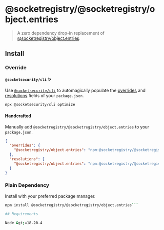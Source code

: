 # @socketregistry/@socketregistry/object.entries

> A zero dependency drop-in replacement of
> [@socketregistry/object.entries](https://www.npmjs.com/package/@socketregistry/object.entries).

## Install

### Override

#### `@socketsecurity/cli` :sparkles:

Use [`@socketsecurity/cli`](https://www.npmjs.com/package/@socketsecurity/cli)
to automagically populate the
[overrides](https://docs.npmjs.com/cli/v9/configuring-npm/package-json#overrides)
and [resolutions](https://yarnpkg.com/configuration/manifest#resolutions) fields
of your `package.json`.

```sh
npx @socketsecurity/cli optimize
```

#### Handcrafted

Manually add `@socketregistry/@socketregistry/object.entries` to your
`package.json`.

```json
{
  "overrides": {
    "@socketregistry/object.entries": "npm:@socketregistry/@socketregistry/object.entries@^1"
  },
  "resolutions": {
    "@socketregistry/object.entries": "npm:@socketregistry/@socketregistry/object.entries@^1"
  }
}
```

### Plain Dependency

Install with your preferred package manager.

````sh
npm install @socketregistry/@socketregistry/object.entries```

## Requirements

Node &gt;=18.20.4
````
